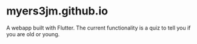 # myers3jm.github.io
A webapp built with Flutter.
The current functionality is a quiz to tell you if you are old or young.
